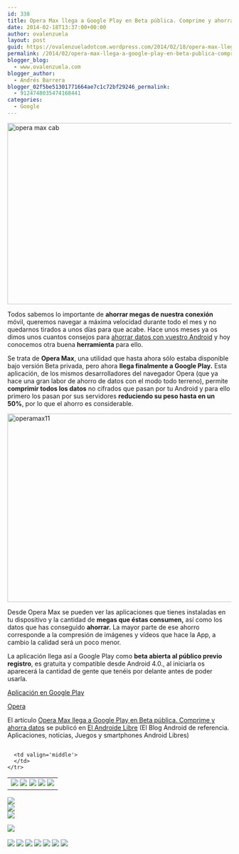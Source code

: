 ```yaml
---
id: 338
title: Opera Max llega a Google Play en Beta pública. Comprime y ahorra datos
date: 2014-02-18T13:37:00+00:00
author: ovalenzuela
layout: post
guid: https://ovalenzueladotcom.wordpress.com/2014/02/18/opera-max-llega-a-google-play-en-beta-publica-comprime-y-ahorra-datos
permalink: /2014/02/opera-max-llega-a-google-play-en-beta-publica-comprime-y-ahorra-datos.html
blogger_blog:
  - www.ovalenzuela.com
blogger_author:
  - Andrés Barrera
blogger_02f5be51301771664ae7c1c72bf29246_permalink:
  - 9124748035474168441
categories:
  - Google
---
```

[<img class="aligncenter size-full wp-image-127605" alt="opera max cab" src="http://www.elandroidelibre.com/wp-content/uploads/2014/02/opera-max-cab.png" width="1072" height="408" />](http://www.elandroidelibre.com/wp-content/uploads/2014/02/opera-max-cab.png)

Todos sabemos lo importante de **ahorrar megas de nuestra conexión** móvil, queremos navegar a máxima velocidad durante todo el mes y no quedarnos tirados a unos días para que acabe. Hace unos meses ya os dimos unos cuantos consejos para <a title="http://www.elandroidelibre.com/2013/12/consejos-para-ahorrar-datos-en-tu-android-no-te-quedes-sin-megas.html" href="http://www.elandroidelibre.com/2013/12/consejos-para-ahorrar-datos-en-tu-android-no-te-quedes-sin-megas.html" target="_blank">ahorrar datos con vuestro Android</a> y hoy conocemos otra buena **herramienta** para ello.

Se trata de **Opera Max**, una utilidad que hasta ahora sólo estaba disponible bajo versión Beta privada, pero ahora **llega finalmente a Google Play.** Esta aplicación, de los mismos desarrolladores del navegador Opera (que ya hace una gran labor de ahorro de datos con el modo todo terreno), permite **comprimir todos los datos** no cifrados que pasan por tu Android y para ello primero los pasan por sus servidores **reduciendo su peso hasta en un 50%**, por lo que el ahorro es considerable.

[<img class="aligncenter size-full wp-image-127607" alt="operamax11" src="http://www.elandroidelibre.com/wp-content/uploads/2014/02/operamax11.png" width="680" height="424" />](http://www.elandroidelibre.com/wp-content/uploads/2014/02/operamax11.png)

Desde Opera Max se pueden ver las aplicaciones que tienes instaladas en tu dispositivo y la cantidad de **megas que éstas consumen,** así como los datos que has conseguido **ahorrar.** La mayor parte de ese ahorro corresponde a la compresión de imágenes y vídeos que hace la App, a cambio la calidad será un poco menor.

La aplicación llega así a Google Play como **beta abierta al público previo registro**, es gratuita y compatible desde Android 4.0., al iniciarla os aparecerá la cantidad de gente que tenéis por delante antes de poder usarla.

<a target="_blank" href="https://play.google.com/store/apps/details?id=com.opera.max">Aplicación en Google Play</a>

<a title="http://blogs.opera.com/news/2014/02/get-line-opera-max-beta-soon-available-us-europe/" href="http://blogs.opera.com/news/2014/02/get-line-opera-max-beta-soon-available-us-europe/" target="_blank">Opera</a>

El artículo [Opera Max llega a Google Play en Beta pública. Comprime y ahorra datos](http://www.elandroidelibre.com/2014/02/opera-max-llega-a-google-play-en-beta-publica-comprime-y-ahorra-datos.html) se publicó en [El Androide Libre](http://www.elandroidelibre.com) (El Blog Android de referencia. Aplicaciones, noticias, Juegos y smartphones Android Libres)


<img width="1" height="1" src="http://rss.feedsportal.com/c/34005/f/617036/s/373f7a3b/sc/5/mf.gif" border="0" /> 

<div>
  <table border='0'>
    <tr>
      <td valign='middle'>
        <a href="http://share.feedsportal.com/share/twitter/?u=http%3A%2F%2Fwww.elandroidelibre.com%2F2014%2F02%2Fopera-max-llega-a-google-play-en-beta-publica-comprime-y-ahorra-datos.html&t=Opera+Max+llega+a+Google+Play+en+Beta+p%C3%BAblica.+Comprime+y+ahorra+datos" target="_blank"><img src="http://res3.feedsportal.com/social/twitter.png" border="0" /></a> <a href="http://share.feedsportal.com/share/facebook/?u=http%3A%2F%2Fwww.elandroidelibre.com%2F2014%2F02%2Fopera-max-llega-a-google-play-en-beta-publica-comprime-y-ahorra-datos.html&t=Opera+Max+llega+a+Google+Play+en+Beta+p%C3%BAblica.+Comprime+y+ahorra+datos" target="_blank"><img src="http://res3.feedsportal.com/social/facebook.png" border="0" /></a> <a href="http://share.feedsportal.com/share/linkedin/?u=http%3A%2F%2Fwww.elandroidelibre.com%2F2014%2F02%2Fopera-max-llega-a-google-play-en-beta-publica-comprime-y-ahorra-datos.html&t=Opera+Max+llega+a+Google+Play+en+Beta+p%C3%BAblica.+Comprime+y+ahorra+datos" target="_blank"><img src="http://res3.feedsportal.com/social/linkedin.png" border="0" /></a> <a href="http://share.feedsportal.com/share/gplus/?u=http%3A%2F%2Fwww.elandroidelibre.com%2F2014%2F02%2Fopera-max-llega-a-google-play-en-beta-publica-comprime-y-ahorra-datos.html&t=Opera+Max+llega+a+Google+Play+en+Beta+p%C3%BAblica.+Comprime+y+ahorra+datos" target="_blank"><img src="http://res3.feedsportal.com/social/googleplus.png" border="0" /></a> <a href="http://share.feedsportal.com/share/email/?u=http%3A%2F%2Fwww.elandroidelibre.com%2F2014%2F02%2Fopera-max-llega-a-google-play-en-beta-publica-comprime-y-ahorra-datos.html&t=Opera+Max+llega+a+Google+Play+en+Beta+p%C3%BAblica.+Comprime+y+ahorra+datos" target="_blank"><img src="http://res3.feedsportal.com/social/email.png" border="0" /></a>
      </td>
      
      <td valign='middle'>
      </td>
    </tr>
  </table>
</div>

[<img src="http://da.feedsportal.com/r/187557934642/u/49/f/617036/c/34005/s/373f7a3b/sc/5/rc/1/rc.img" border="0" />](http://da.feedsportal.com/r/187557934642/u/49/f/617036/c/34005/s/373f7a3b/sc/5/rc/1/rc.htm)  
[<img src="http://da.feedsportal.com/r/187557934642/u/49/f/617036/c/34005/s/373f7a3b/sc/5/rc/2/rc.img" border="0" />](http://da.feedsportal.com/r/187557934642/u/49/f/617036/c/34005/s/373f7a3b/sc/5/rc/2/rc.htm)  
[<img src="http://da.feedsportal.com/r/187557934642/u/49/f/617036/c/34005/s/373f7a3b/sc/5/rc/3/rc.img" border="0" />](http://da.feedsportal.com/r/187557934642/u/49/f/617036/c/34005/s/373f7a3b/sc/5/rc/3/rc.htm)

[<img src="http://da.feedsportal.com/r/187557934642/u/49/f/617036/c/34005/s/373f7a3b/a2.img" border="0" />](http://da.feedsportal.com/r/187557934642/u/49/f/617036/c/34005/s/373f7a3b/a2.htm)
<img width="1" height="1" src="http://pi.feedsportal.com/r/187557934642/u/49/f/617036/c/34005/s/373f7a3b/a2t.img" border="0" /> 

<div>
  <a href="http://feeds.feedburner.com/~ff/elandroidelibre?a=0OARtblFKlQ:I4i9zWggLpE:ecdYMiMMAMM"><img src="http://feeds.feedburner.com/~ff/elandroidelibre?d=ecdYMiMMAMM" border="0" /></a> <a href="http://feeds.feedburner.com/~ff/elandroidelibre?a=0OARtblFKlQ:I4i9zWggLpE:V_sGLiPBpWU"><img src="http://feeds.feedburner.com/~ff/elandroidelibre?i=0OARtblFKlQ:I4i9zWggLpE:V_sGLiPBpWU" border="0" /></a> <a href="http://feeds.feedburner.com/~ff/elandroidelibre?a=0OARtblFKlQ:I4i9zWggLpE:7Q72WNTAKBA"><img src="http://feeds.feedburner.com/~ff/elandroidelibre?d=7Q72WNTAKBA" border="0" /></a> <a href="http://feeds.feedburner.com/~ff/elandroidelibre?a=0OARtblFKlQ:I4i9zWggLpE:dnMXMwOfBR0"><img src="http://feeds.feedburner.com/~ff/elandroidelibre?d=dnMXMwOfBR0" border="0" /></a> <a href="http://feeds.feedburner.com/~ff/elandroidelibre?a=0OARtblFKlQ:I4i9zWggLpE:yIl2AUoC8zA"><img src="http://feeds.feedburner.com/~ff/elandroidelibre?d=yIl2AUoC8zA" border="0" /></a> <a href="http://feeds.feedburner.com/~ff/elandroidelibre?a=0OARtblFKlQ:I4i9zWggLpE:qj6IDK7rITs"><img src="http://feeds.feedburner.com/~ff/elandroidelibre?d=qj6IDK7rITs" border="0" /></a> <a href="http://feeds.feedburner.com/~ff/elandroidelibre?a=0OARtblFKlQ:I4i9zWggLpE:I9og5sOYxJI"><img src="http://feeds.feedburner.com/~ff/elandroidelibre?d=I9og5sOYxJI" border="0" /></a>
</div>

<img src="http://feeds.feedburner.com/~r/elandroidelibre/~4/0OARtblFKlQ" height="1" width="1" />